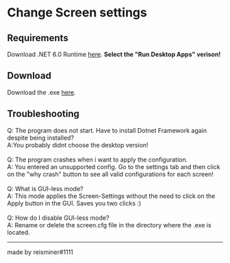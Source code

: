 # Change Screen settings

## Requirements

Download .NET 6.0 Runtime [here](https://dotnet.microsoft.com/en-us/download/dotnet/6.0/runtime). **Select the "Run
Desktop Apps" verison!**

## Download

Download the .exe [here](https://github.com/ReisMiner/change-screen-settings/releases).

## Troubleshooting

Q: The program does not start. Have to install Dotnet Framework again despite being installed?<br>
A:You probably didnt choose the desktop version!<br>
<br>
Q: The program crashes when i want to apply the configuration.<br>
A: You entered an unsupported config. Go to the settings tab and then click on the "why crash" button to see all valid configurations for each screen!<br>
<br>
Q: What is GUI-less mode?[<br>]()
A: This mode applies the Screen-Settings without the need to click on the Apply button in the GUI. Saves you two clicks :)<br>
<br>
Q: How do I disable GUI-less mode?[<br>]()
A: Rename or delete the screen.cfg file in the directory where the .exe is located.

---
made by reisminer#1111